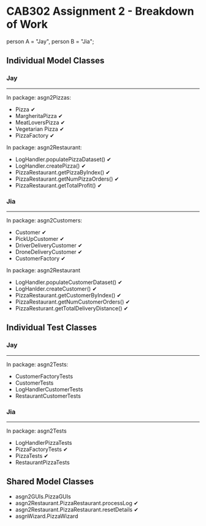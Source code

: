 # CAB302 Assignment 2 - Breakdown of Work
person A = "Jay", person B = "Jia";

## Individual Model Classes  
### Jay
---
In package: asgn2Pizzas:
- Pizza ✔
- MargheritaPizza ✔
- MeatLoversPizza ✔
- Vegetarian Pizza ✔
- PizzaFactory ✔

In package: asgn2Restaurant:
- LogHandler.populatePizzaDataset() ✔
- LogHandler.createPizza() ✔
- PizzaRestaurant.getPizzaByIndex() ✔
- PizzaRestaurant.getNumPizzaOrders() ✔
- PizzaRestaurant.getTotalProfit() ✔

### Jia
---
In package: asgn2Customers:
- Customer ✔
- PickUpCustomer ✔
- DriverDeliveryCustomer ✔
- DroneDeliveryCustomer ✔
- CustomerFactory ✔

In package: asgn2Restaurant
- LogHandler.populateCustomerDataset() ✔
- LogHanlder.createCustomer() ✔
- PizzaRestaurant.getCustomerByIndex() ✔
- PizzaRestaurant.getNumCustomerOrders() ✔
- PizzaResturant.getTotalDeliveryDistance() ✔


## Individual Test Classes
### Jay
---
In package: asgn2Tests:
- CustomerFactoryTests
- CustomerTests
- LogHandlerCustomerTests
- RestaurantCustomerTests

### Jia
---
In package: asgn2Tests
- LogHandlerPizzaTests 
- PizzaFactoryTests ✔
- PizzaTests ✔
- RestaurantPizzaTests


## Shared Model Classes
- asgn2GUIs.PizzaGUIs
- asgn2Restaurant.PizzaRestaurant.processLog ✔
- asgn2Restaurant.PizzaRestaurant.resetDetails ✔
- asgnWizard.PizzaWizard

